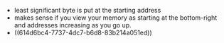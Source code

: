 - least significant byte is put at the starting address
- makes sense if you view your memory as starting at the bottom-right and addresses increasing as you go up.
- ((614d6bc4-7737-4dc7-b6d8-83b214a051ed))